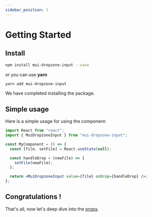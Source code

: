 ```yaml
---
sidebar_position: 1
---
```


# Getting Started

## Install

```bash
npm install mui-dropzone-input --save
```

or you can use **yarn**

```bash
yarn add mui-dropzone-input
```

We have completed installing the package.

## Simple usage

Here is a simple usage for using the component:

```jsx
import React from "react";
import { MuiDropzoneInput } from "mui-dropzone-input";

const MyComponent = () => {
  const [file, setFile] = React.useState(null);

  const handleDrop = (newFile) => {
    setFile(newFile);
  };

  return <MuiDropzoneInput value={file} onDrop={handleDrop} />;
};
```

## Congratulations !

That's all, now let's deep dive into the [props](/docs/api-reference).
